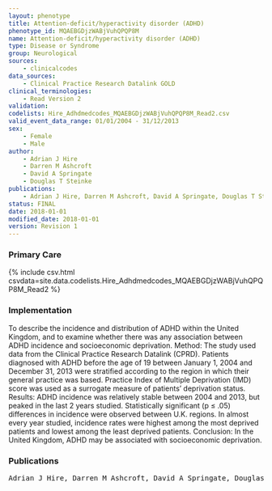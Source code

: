 ```yaml
---
layout: phenotype
title: Attention-deficit/hyperactivity disorder (ADHD)
phenotype_id: MQAEBGDjzWABjVuhQPQP8M
name: Attention-deficit/hyperactivity disorder (ADHD)
type: Disease or Syndrome
group: Neurological
sources: 
    - clinicalcodes
data_sources:
    - Clinical Practice Research Datalink GOLD
clinical_terminologies:
    - Read Version 2
validation:
codelists: Hire_Adhdmedcodes_MQAEBGDjzWABjVuhQPQP8M_Read2.csv
valid_event_data_range: 01/01/2004 - 31/12/2013
sex:
    - Female
    - Male
author:
    - Adrian J Hire
    - Darren M Ashcroft
    - David A Springate
    - Douglas T Steinke       
publications:
    - Adrian J Hire, Darren M Ashcroft, David A Springate, Douglas T Steinke, ADHD in the United Kingdom Regional and Socioeconomic Variations in Incidence Rates Amongst Children and Adolescents (2004-2013). Journal of Attention Disorders, 22(2) 134-142, 2018.
status: FINAL
date: 2018-01-01
modified_date: 2018-01-01
version: Revision 1
---
```


### Primary Care

{% include csv.html csvdata=site.data.codelists.Hire_Adhdmedcodes_MQAEBGDjzWABjVuhQPQP8M_Read2 %}

### Implementation

To describe the incidence and distribution of ADHD within the United Kingdom, and to examine whether
there was any association between ADHD incidence and socioeconomic deprivation. Method: The study used data from
the Clinical Practice Research Datalink (CPRD). Patients diagnosed with ADHD before the age of 19 between January 1,
2004 and December 31, 2013 were stratified according to the region in which their general practice was based. Practice
Index of Multiple Deprivation (IMD) score was used as a surrogate measure of patients’ deprivation status. Results:
ADHD incidence was relatively stable between 2004 and 2013, but peaked in the last 2 years studied. Statistically significant
(p ≤ .05) differences in incidence were observed between U.K. regions. In almost every year studied, incidence rates were
highest among the most deprived patients and lowest among the least deprived patients. Conclusion: In the United
Kingdom, ADHD may be associated with socioeconomic deprivation.

### Publications

<pre>
Adrian J Hire, Darren M Ashcroft, David A Springate, Douglas T Steinke, ADHD in the United Kingdom Regional and Socioeconomic Variations in Incidence Rates Amongst Children and Adolescents (2004-2013). Journal of Attention Disorders, 22(2) 134-142, 2018.
</pre>
